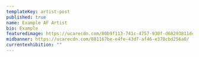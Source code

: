 ```yaml
---
templateKey: artist-post
published: true
name: Example AF Artist
bio: Example
featuredimage: https://ucarecdn.com/80b9f113-741c-4757-930f-d68293811dca/
midbanner: https://ucarecdn.com/881167be-e4fe-43d7-af46-e378cbd256a0/
currentexhibition: ""
---
```

